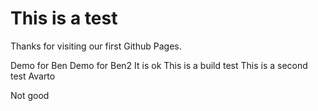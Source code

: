 # This is a test

Thanks for visiting our first Github Pages.

Demo for Ben
Demo for Ben2
It is ok
This is a build test
This is a second test
Avarto

Not good
